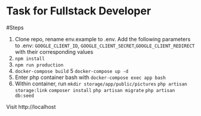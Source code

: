 # Task for Fullstack Developer

#Steps

1. Clone repo, rename env.example to .env. Add the following parameters to .env:
`GOOGLE_CLIENT_ID`, `GOOGLE_CLIENT_SECRET`,`GOOGLE_CLIENT_REDIRECT` with their corresponding values
2. `npm install`
3. `npm run production`
4. `docker-compose build`
5 `docker-compose up -d`
5. Enter php container bash with `docker-compose exec app bash`
6. Within container, run 
`mkdir storage/app/public/pictures`
`php artisan storage:link`
`composer install`
`php artisan migrate`
`php artisan db:seed`

Visit http://localhost
